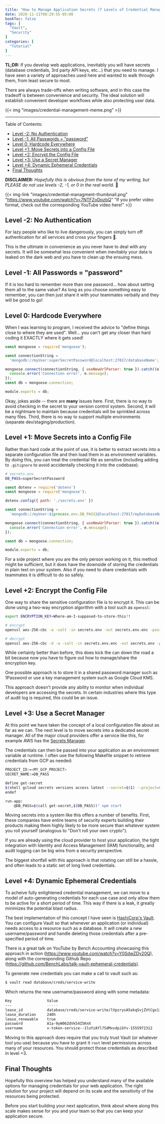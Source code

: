 ```yaml
---
title: "How to Manage Application Secrets (7 Levels of Credential Management)"
date: 2020-11-11T08:29:55-05:00
bookToc: false
tags: [
  "Vault",
  "Security"
]
categories: [
  "Tutorial"
]
---
```


**TL;DR:** If you develop web applications, inevitably you will have secrets (database credentials, 3rd party API keys, etc...) that you need to manage. I have seen a variety of approaches used here and wanted to walk through them, from least secure to most. 

There are always trade-offs when writing software, and in this case the tradeoff is between convenience and security. The ideal solution will establish convenient developer workflows while also protecting user data.

{{< img "images/credential-management-meme.png" >}}

<!--more--> 

---

Table of Contents:
- [Level -2: No Authentication](#level--2-no-authentication)
- [Level -1: All Passwords = "password"](#level--1-all-passwords--password)
- [Level 0: Hardcode Everywhere](#level-0-hardcode-everywhere)
- [Level +1: Move Secrets into a Config File](#level-1-move-secrets-into-a-config-file)
- [Level +2: Encrypt the Config File](#level-2-encrypt-the-config-file)
- [Level +3: Use a Secret Manager](#level-3-use-a-secret-manager)
- [Level +4: Dynamic Ephemeral Credentials](#level-4-dynamic-ephemeral-credentials)
- [Final Thoughts](#final-thoughts)

**DISCLAIMER:** _Hopefully this is obvious from the tone of my writing, but PLEASE do not use levels -2, -1, or 0 in the real world._ 🙏

{{< img-link "images/credential-managment-thumbnail.png" "https://www.youtube.com/watch?v=7NTFZoDpzbQ" "If you prefer video format, check out the corresponding YouTube video here!" >}}

## Level -2: No Authentication

For lazy people who like to live dangerously, you can simply turn off authentication for all services and cross your fingers 🤞.

This is the ultimate in convenience as you never have to deal with any secrets. It will be somewhat less convenient when inevitably your data is leaked on the dark web and you have to clean up the ensuing mess.

## Level -1: All Passwords = "password"

If it is too hard to remember more than one password... how about setting them all to the same value? As long as you choose something easy to remember, you can then just share it with your teammates verbally and they will be good to go!

## Level 0: Hardcode Everywhere

When I was learning to program, I received the advice to "define things close to where they are used". Well... you can't get any closer than hard coding it EXACTLY where it gets used!

```js
const mongoose = require('mongoose');

const connectionString = 
  'mongodb://myUser:superSecretPassword@localhost:27017/databaseName';

mongoose.connect(connectionString, { useNewUrlParser: true }).catch((e) => {
  console.error('Connection error', e.message);
});
const db = mongoose.connection;

module.exports = db;
```

Okay, jokes aside -- there are **many** issues here. First, there is no way to avoid checking in the secret to your version control system. Second, it will be a nightmare to maintain because credentials will be sprinkled across many files. Third, there is no way to support multiple environments (separate dev/staging/production).


## Level +1: Move Secrets into a Config File

Rather than hard code at the point of use, it is better to extract secrets into a separate configuration file and then load them in as environment variables. By doing this, you can treat the credential file as sensitive (including adding to `.gitignore` to avoid accidentally checking it into the codebase).

```bash
# secrets.env
DB_PASS=superSecretPassword
```
```js
const dotenv = require('dotenv')
const mongoose = require('mongoose');

dotenv.config({ path: './secrets.env' })

const connectionString = 
  `mongodb://myUser:${process.env.DB_PASS}@localhost:27017/myDatabaseName`;

mongoose.connect(connectionString, { useNewUrlParser: true }).catch((e) => {
  console.error('Connection error', e.message);
});

const db = mongoose.connection;

module.exports = db;
```

For a side project where you are the only person working on it, this method might be sufficient, but it does have the downside of storing the credentials in plain text on your system. Also if you need to share credentials with teammates it is difficult to do so safely.

## Level +2: Encrypt the Config File

One way to share the sensitive configuration file is to encrypt it. This can be done using a two-way encryption algorithm with a tool such as `openssl`:

```bash
export ENCRYPTION_KEY=Where-am-I-supposed-to-store-this?!

# encrypt
openssl aes-256-cbc -a -salt -in secrets.env -out secrets.env.enc -pass pass:$ENCRYPTION_KEY

# decrypt
openssl aes-256-cbc -d -a -salt -in secrets.env.enc -out secrets.env -pass pass:$ENCRYPTION_KEY
```

While certainly better than before, this does kick the can down the road a bit because now you have to figure out how to manage/share the encryption key.

One possible approach is to store it in a shared password manager such as 1Password or use a key management system such as Google Cloud KMS.

This approach doesn't provide any ability to monitor when individual developers are accessing the secrets. In certain industries where this type of audit log is required, this could be an issue.

## Level +3: Use a Secret Manager 

At this point we have taken the concept of a local configuration file about as far as we can. The next level is to move secrets into a dedicated secret manager. All of the major cloud providers offer a service like this, for example AWS has the [Secrets Manager](https://aws.amazon.com/secrets-manager/).

The credentials can then be passed into your application as an environment variable at runtime. I often use the following Makefile snippet to retrieve credentials from GCP as needed:

```bash
PROJECT_ID:=<MY_GCP_PROJECT>
SECRET_NAME:=DB_PASS

define get-secret
$(shell gcloud secrets versions access latest --secret=$(1) --project=$(PROJECT_ID))
endef

run-app:
	@DB_PASS=$(call get-secret,$(DB_PASS))" npm start
```

Moving secrets into a system like this offers a number of benefits. First, these companies have entire teams of security experts building their products making them highly likely to be more secure than whatever system you roll yourself (analogous to "Don't roll your own crypto").

If you are already using the cloud provider to host your application, the tight integration with Identity and Access Management (IAM) functionality, and audit logging can be big wins from a security perspective.

The biggest shortfall with this approach is that rotating can still be a hassle, and often leads to a static set of long lived credentials.

## Level +4: Dynamic Ephemeral Credentials

To acheive fully enlightened credential management, we can move to a model of auto-generating credentials for each use case and only allow them to be active for a short period of time. This way if there is a leak, it greatly minimizes the potential blast radius.

The best implementation of this concept I have seen is [HashiCorp's Vault](https://www.vaultproject.io/). You can configure Vault so that whenever an application (or individual) needs access to a resource such as a database. It will create a new username/password and handle deleting those credentials after a pre-specified period of time.

There is a great talk on YouTube by Bench Accounting showcasing this approach in action (https://www.youtube.com/watch?v=Y0SdwZDy20Q), along with the corresponding Github Repo (https://github.com/BenchLabs/talk-vault-ephemeral-credentials).

To generate new credentials you can make a call to vault such as:

```bash
$ vault read database/creds/service-write
```
Which returns the new username/password along with some metadata:

```bash
Key                Value
---                -----
lease_id           database/creds/service-write/lVpzrysA5akqSvjZVtCgx1i9
lease_duration     240h
lease_renewable    true
password           A1a-9yW06ZdVk54I5KnX
username           v-token-service--1luYzAYl7SdMxvdpibYv-1555972312
```

Moving to this approach does require that you truly trust Vault (or whatever tool you use) because you have to grant it `root` level permissions across many of your resources. You should protect those credentials as described in level +3.

## Final Thoughts

Hopefully this overview has helped you understand many of the available options for managing credentials for your web application. The right solution for your project will depend on its scale and the sensitivity of the resources being protected.

Before you start building your next application, think about where along this scale makes sense for you and your team so that you can keep your application secure.
